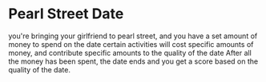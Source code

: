 # Pearl Street Date

you're bringing your girlfriend to pearl street, and you have a set amount of money to spend on the date
certain activities will cost specific amounts of money, and contribute specific amounts to the quality of the date
After all the money has been spent, the date ends and you get a score based on the quality of the date.